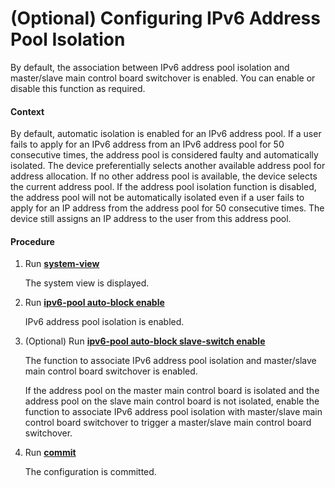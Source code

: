 (Optional) Configuring IPv6 Address Pool Isolation
==================================================

By default, the association between IPv6 address pool isolation and master/slave main control board switchover is enabled. You can enable or disable this function as required.

#### Context

By default, automatic isolation is enabled for an IPv6 address pool. If a user fails to apply for an IPv6 address from an IPv6 address pool for 50 consecutive times, the address pool is considered faulty and automatically isolated. The device preferentially selects another available address pool for address allocation. If no other address pool is available, the device selects the current address pool. If the address pool isolation function is disabled, the address pool will not be automatically isolated even if a user fails to apply for an IP address from the address pool for 50 consecutive times. The device still assigns an IP address to the user from this address pool.


#### Procedure

1. Run [**system-view**](cmdqueryname=system-view)
   
   
   
   The system view is displayed.
2. Run [**ipv6-pool auto-block enable**](cmdqueryname=ipv6-pool+auto-block+enable)
   
   
   
   IPv6 address pool isolation is enabled.
3. (Optional) Run [**ipv6-pool auto-block slave-switch enable**](cmdqueryname=ipv6-pool+auto-block+slave-switch+enable)
   
   
   
   The function to associate IPv6 address pool isolation and master/slave main control board switchover is enabled.
   
   
   
   If the address pool on the master main control board is isolated and the address pool on the slave main control board is not isolated, enable the function to associate IPv6 address pool isolation with master/slave main control board switchover to trigger a master/slave main control board switchover.
4. Run [**commit**](cmdqueryname=commit)
   
   
   
   The configuration is committed.